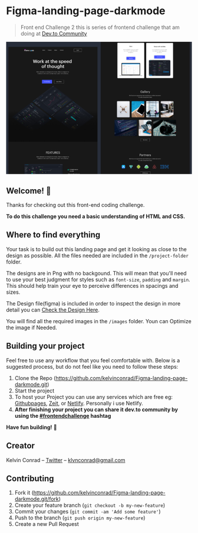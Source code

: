 # Figma-landing-page-darkmode

>Front end Challenge 2 this is series of frontend challenge that am doing at [Dev.to Community](https://dev.to/t/frontendchallenge)

![](banner.png)

## Welcome! 👋

Thanks for checking out this front-end coding challenge.

**To do this challenge you need a basic understanding of HTML and CSS.**

## Where to find everything

Your task is to build out this landing page and get it looking as close to the design as possible. All the files needed are included in the `/project-folder` folder.

The designs are in Png with no backgound. This will mean that you'll need to use your best judgment for styles such as `font-size`, `padding` and `margin`. This should help train your eye to perceive differences in spacings and sizes.

The Design file(figma) is included in order to inspect the design in more detail you can [Check the Design Here](https://www.figma.com/file/3aS02Hza1dUAUzXfQ193nf/Figma-startup-landing-page-dark-Template?node-id=0%3A1).

You will find all the required images in the `/images` folder. Youn can Optimize the image if Needed.

## Building your project

Feel free to use any workflow that you feel comfortable with. Below is a suggested process, but do not feel like you need to follow these steps:

1. Clone the Repo (https://github.com/kelvinconrad/Figma-landing-page-darkmode.git)
2. Start the project
3. To host your Project you can use any services which are free eg: [Githubpages](https://pages.github.com/), [Zeit](https://vercel.com/), or [Netlify](https://www.netlify.com/). Personally i use Netlify.
4. **After finishing your project you can share it dev.to community by using the [#frontendchallenge](https://dev.to/t/frontendchallenge) hashtag**

**Have fun building!** 🚀

## Creator

Kelvin Conrad – [Twitter](https://twitter.com/Klvnconrad) – klvnconrad@gmail.com

## Contributing

1. Fork it (<https://github.com/kelvinconrad/Figma-landing-page-darkmode.git/fork>)
2. Create your feature branch (`git checkout -b my-new-feature`)
3. Commit your changes (`git commit -am 'Add some feature'`)
4. Push to the branch (`git push origin my-new-feature`)
5. Create a new Pull Request